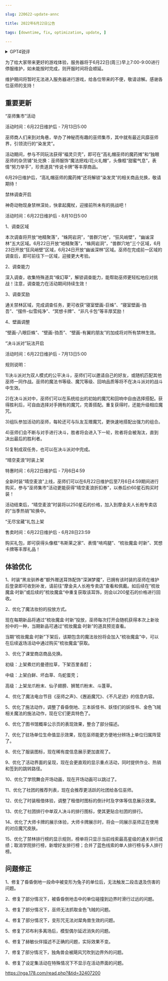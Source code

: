 ```yaml
---

slug: 220622-update-annc

title: 2022年6月22日公告

tags: [downtime, fix, optimization, update, ]

---
```


<details>

<summary>GPT4锐评</summary>



</details>

<!--truncate-->


为了给大家带来更好的游戏体验，服务器将于6月22日(周三)早上7:00-9:00进行停服维护，如未能按时完成，则开服时间将会顺延。

维护期间将暂时无法进入服务器进行游戏，给各位带来的不便，敬请谅解。感谢各位巫师的支持！

## 重要更新
“巫师集市”活动

活动时间：6月22日维护后 - 7月13日5:00

巫师商人们来到对角巷，举办了神秘而有趣的巫师集市，其中就有最近风靡巫师界，引领流行的“染发灵”。

活动期间，参与不同玩法获得“福灵贝壳”，即可在“高礼帽巫师的魔药摊”和“独眼巫师的杂货铺”处兑换：巫师服饰“魔法把戏/花火礼帽”，头像框“甜蜜气息”，表情“努力举手”，珍贵道具“传说卡牌”等丰厚商品。

6月29日维护后，“高礼帽巫师的魔药摊”还将解锁“染发灵”的相关商品兑换，敬请期待！

禁林调查开启

神奇动物现身禁林深处，快拿起魔杖，迎接前所未有的挑战吧！

活动时间：6月22日维护后 - 8月10日5:00

1、调查区域

本次调查将开放“地精聚落”，“蛛网岩洞”，“兽群穴地”，“狂风峭壁”，“幽谧深林”五大区域。6月22日开放“地精聚落”，“蛛网岩洞”，“兽群穴地”三个区域，6月23日开放“狂风峭壁”区域，6月24日开放“幽谧深林”区域。巫师在完成前一区域的调查后，即可前往下一区域，迎接更大考验。

2、调查能力

深入调查，收集特殊道具“嗅幻草”，解锁调查能力，能帮助巫师更轻松地应对挑战！注意，调查能力在活动期间持续生效！

3、调查奖励

通关禁林区域，完成调查任务，更可收获“寝室壁画-巨蛛”、“寝室壁画-驺吾”、“摆件-似雪纯净”、“冥想卡牌”、“非凡卡包”等丰厚奖励！

4、壁画调整

“壁画-八眼巨蛛”、“壁画-驺吾”、“壁画-有翼的朋友”的加成将对所有禁林生效。

“决斗派对”玩法开启

活动时间：6月22日维护后 - 7月13日5:00

规则说明：

1)决斗派对为双人模式的公平决斗，巫师们可以邀请自己的好友，或随机匹配其他巫师一同作战。巫师的魔法书等级、魔咒等级、回响品质等将不在决斗派对的战斗中生效。

2)在决斗派对中，巫师们可以在系统给出的初始的魔咒和回响中自由选择搭配。获得胜利后，可自由选择对手拥有的魔咒，完善搭配。重复获得时，还能升级相应魔咒。

3)组队参加活动的巫师，每轮还可与队友互赠魔咒，更快速地搭配出强力的组合。

4)巫师们会不断与对手进行决斗，胜者将会进入下一轮，败者将会被淘汰，直到决出最后的胜利者。

5)复制成双任务，也可以在决斗派对中完成。

“晴空麦浪”时装上架

特惠时间：6月22日维护后 - 7月6日4:59

全新时装“晴空麦浪”上线，巫师们可以在6月22日维护后至7月6日4:59期间进行购买，参与“巫师集市”活动更能获得“晴空麦浪折扣券”，以券后价60星石购买时装！

活动结束后，“晴空麦浪”时装将以250星石的价格，加入到摩金夫人长袍专卖店的“当季热销”轮换中。

“无尽宝藏”礼包上架

售卖时间：6月22日维护后 - 6月28日23:59

购买礼包，即可获得头像框“韦斯莱之家”、表情“啃鸡腿”、“梳妆魔盒·时新”、冥想卡牌等丰厚礼品！

## <span id='optimization'>体验优化</span>
1、时装“黑龙驯养者”额外赠送耳饰配饰“深渊梦魇”，已拥有该时装的巫师在维护后登录即可收到补发，请前往“摩金夫人长袍专卖店”查看和佩戴。如后续在“梳妆魔盒·时新”或后续的”梳妆魔盒“中重复获取该耳饰，则会以200星石的价格进行回收。

2、优化了魔法妆扮的投放方式。

现在每期新品将通过“梳妆魔盒·时新”投放，巫师每次打开会随机获得本次上新妆扮中的一种，当期新品可通过“梳妆魔盒·时新”的道具预览查看。

当期“梳妆魔盒·时新”下架后，该期包含的魔法妆扮将会加入“梳妆魔盒”中，可以在后续返场活动中通过购买“梳妆魔盒”获取。

3、优化了课堂商店商品兑换。

初级：上架煮烂的曼德拉草，下架百里香酊；

中级：上架白鲜、坏血草、鸟蛇蛋壳；

高级：上架龙爪粉末、仙子翅膀、狮鹫爪粉末、斗蓬草。

4、优化了魔法电台节目《巫师之声》、《邂逅魔咒》、《不凡足迹》的信息内容。

5、优化了施法动作，调整了昏昏倒地、三本妖怪书、妖怪们的妖怪书、金色飞贼相关魔法的施法动作，现在它们更具特色了。

6、优化了图书馆概率公示页的表现效果，整合了部分描述。

7、优化了驻场单位生命值显示效果，现在巫师能更方便地分辨场上单位归属阵营了。

8、优化了服装图标，现在稀有度信息展示更加直观了。

9、优化了活动界面的呈现，现在会更直观的显示重点活动，同时提供作业、热销和签到的跳转路径。

10、优化了学院舞会开场动画，现在开场动画可以跳过了。

11、优化了社团的推荐列表，现在会推荐更活跃的社团给各位巫师。

12、优化了时装租借体验，调整了租借时图标的倒计时及字体等信息展示效果。

13、优化了社团排行中单双人决斗的排行图标，使其更贴合社团的排行。

14、优化了大师卡牌的展示体验，大师卡牌展示时，将会一同展示巫师正在使用的对应魔咒皮肤。

15、优化了禁林排行榜的显示规则，榜单将只显示当前线索最高星级的通关排行成绩；取消学院排行榜，新增好友排行榜；合并了蓝色线索的单人排行榜与多人排行榜。

## <span id='fix'>问题修正</span>
1、修复了昏昏倒地一段命中被变形为兔子的单位后，无法触发二段击退及伤害的问题。

2、修复了部分情况下，被昏昏倒地击中的单位碰撞到边界时滑行过远的问题。

3、修复了部分情况下，巫师无法抓取金色飞贼的问题。

4、修复了部分情况下，变形咒无法对犀角兽生效的问题。

5、修复了邓布利多离场后，模型偶尔延迟消失的问题。

6、修复了赫敏伙伴描述不正确的问题，实际效果不变。

7、修复了部分情况下，独角兽会被飓风咒吹到边界外的问题。

8、修复了设定集活动在特殊情况下不显示在活动界面的问题。

https://nga.178.com/read.php?&tid=32407200